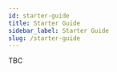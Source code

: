 ```yaml
---
id: starter-guide
title: Starter Guide
sidebar_label: Starter Guide
slug: /starter-guide
---
```


TBC
